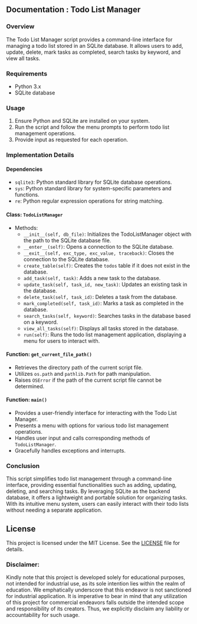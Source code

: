 ## Documentation : Todo List Manager 

### Overview
The Todo List Manager script provides a command-line interface for managing a todo list stored in an SQLite database. It allows users to add, update, delete, mark tasks as completed, search tasks by keyword, and view all tasks.

### Requirements
- Python 3.x
- SQLite database

### Usage
1. Ensure Python and SQLite are installed on your system.
2. Run the script and follow the menu prompts to perform todo list management operations.
3. Provide input as requested for each operation.

### Implementation Details
#### Dependencies
- `sqlite3`: Python standard library for SQLite database operations.
- `sys`: Python standard library for system-specific parameters and functions.
- `re`: Python regular expression operations for string matching.

#### Class: `TodoListManager`
- Methods:
  - `__init__(self, db_file)`: Initializes the TodoListManager object with the path to the SQLite database file.
  - `__enter__(self)`: Opens a connection to the SQLite database.
  - `__exit__(self, exc_type, exc_value, traceback)`: Closes the connection to the SQLite database.
  - `create_table(self)`: Creates the `todos` table if it does not exist in the database.
  - `add_task(self, task)`: Adds a new task to the database.
  - `update_task(self, task_id, new_task)`: Updates an existing task in the database.
  - `delete_task(self, task_id)`: Deletes a task from the database.
  - `mark_completed(self, task_id)`: Marks a task as completed in the database.
  - `search_tasks(self, keyword)`: Searches tasks in the database based on a keyword.
  - `view_all_tasks(self)`: Displays all tasks stored in the database.
  - `run(self)`: Runs the todo list management application, displaying a menu for users to interact with.

#### Function: `get_current_file_path()`
- Retrieves the directory path of the current script file.
- Utilizes `os.path` and `pathlib.Path` for path manipulation.
- Raises `OSError` if the path of the current script file cannot be determined.

#### Function: `main()`
- Provides a user-friendly interface for interacting with the Todo List Manager.
- Presents a menu with options for various todo list management operations.
- Handles user input and calls corresponding methods of `TodoListManager`.
- Gracefully handles exceptions and interrupts.

### Conclusion
This script simplifies todo list management through a command-line interface, providing essential functionalities such as adding, updating, deleting, and searching tasks. By leveraging SQLite as the backend database, it offers a lightweight and portable solution for organizing tasks. With its intuitive menu system, users can easily interact with their todo lists without needing a separate application.

## **License**
This project is licensed under the MIT License. See the [LICENSE](https://github.com/kavineksith/Enhancing-Productivity-with-Python-Integration/blob/main/LICENSE) file for details.

### **Disclaimer:**
Kindly note that this project is developed solely for educational purposes, not intended for industrial use, as its sole intention lies within the realm of education. We emphatically underscore that this endeavor is not sanctioned for industrial application. It is imperative to bear in mind that any utilization of this project for commercial endeavors falls outside the intended scope and responsibility of its creators. Thus, we explicitly disclaim any liability or accountability for such usage.
